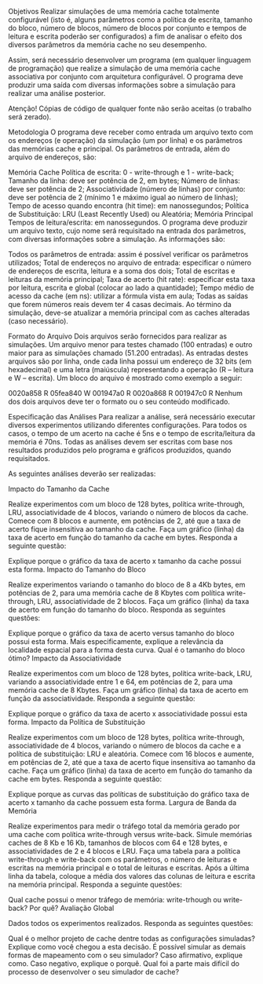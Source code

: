 Objetivos
Realizar simulações de uma memória cache totalmente configurável (isto é, alguns parâmetros como a política de escrita, tamanho do bloco, número de blocos, número de blocos por conjunto e tempos de leitura e escrita poderão ser configurados) a fim de analisar o efeito dos diversos parâmetros da memória cache no seu desempenho. 

Assim, será necessário desenvolver um programa (em qualquer linguagem de programação) que realize a simulação de uma memória cache associativa por conjunto com arquitetura configurável. O programa deve produzir uma saída com diversas informações sobre a simulação para realizar uma análise posterior. 

Atenção! Cópias de código de qualquer fonte não serão aceitas (o trabalho será zerado). 

Metodologia 
O programa deve receber como entrada um arquivo texto com os endereços (e operação) da simulação (um por linha) e os parâmetros das memórias cache e principal. Os parâmetros de entrada, além do arquivo de endereços, são:

Memória Cache
Política de escrita: 0 - write-through e 1 - write-back;
Tamanho da linha: deve ser potência de 2, em bytes;
Número de linhas: deve ser potência de 2;
Associatividade (número de linhas) por conjunto: deve ser potência de 2 (mínimo 1 e máximo igual ao número de linhas);
Tempo de acesso quando encontra (hit time): em nanossegundos;
Política de Substituição: LRU (Least Recently Used) ou Aleatória;
Memória Principal
Tempos de leitura/escrita: em nanossegundos.
O programa deve produzir um arquivo texto, cujo nome será requisitado na entrada dos parâmetros, com diversas informações sobre a simulação. As informações são:

Todos os parâmetros de entrada: assim é possível verificar os parâmetros utilizados;
Total de endereços no arquivo de entrada: especificar o número de endereços de escrita, leitura e a soma dos dois;
Total de escritas e leituras da memória principal;
Taxa de acerto (hit rate): especificar esta taxa por leitura, escrita e global (colocar ao lado a quantidade);
Tempo médio de acesso da cache (em ns): utilizar a fórmula vista em aula;
Todas as saídas que forem números reais devem ter 4 casas decimais. Ao término da simulação, deve-se atualizar a memória principal com as caches alteradas (caso necessário).

Formato do Arquivo
Dois arquivos serão fornecidos para realizar as simulações. Um arquivo menor para testes chamado 
 (100 entradas) e outro maior para as simulações chamado 
 (51.200 entradas). As entradas destes arquivos são por linha, onde cada linha possui um endereço de 32 bits (em hexadecimal) e uma letra (maiúscula) representando a operação (R – leitura e W – escrita). Um bloco do arquivo é mostrado como exemplo a seguir:

0020a858 R
05fea840 W
001947a0 R
0020a868 R
001947c0 R
Nenhum dos dois arquivos deve ter o formato ou o seu conteúdo modificado.

Especificação das Análises
Para realizar a análise, será necessário executar diversos experimentos utilizando diferentes configurações. Para todos os casos, o tempo de um acerto na cache é 5ns e o tempo de escrita/leitura da memória é 70ns. Todas as análises devem ser escritas com base nos resultados produzidos pelo programa e gráficos produzidos, quando requisitados. 

As seguintes análises deverão ser realizadas:

Impacto do Tamanho da Cache

Realize experimentos com um bloco de 128 bytes, política write-through, LRU, associatividade de 4 blocos, variando o número de blocos da cache. Comece com 8 blocos e aumente, em potências de 2, até que a taxa de acerto fique insensitiva ao tamanho da cache. Faça um gráfico (linha) da taxa de acerto em função do tamanho da cache em bytes. Responda a seguinte questão:

Explique porque o gráfico da taxa de acerto x tamanho da cache possui esta forma.
Impacto do Tamanho do Bloco

Realize experimentos variando o tamanho do bloco de 8 a 4Kb bytes, em potências de 2, para uma memória cache de 8 Kbytes com política write-through, LRU, associatividade de 2 blocos. Faça um gráfico (linha) da taxa de acerto em função do tamanho do bloco. Responda as seguintes questões:

Explique porque o gráfico da taxa de acerto versus tamanho do bloco possui esta forma. Mais especificamente, explique a relevância da localidade espacial para a forma desta curva.
Qual é o tamanho do bloco ótimo?
Impacto da Associatividade

Realize experimentos com um bloco de 128 bytes, política write-back, LRU, variando a associatividade entre 1 e 64, em potências de 2, para uma memória cache de 8 Kbytes. Faça um gráfico (linha) da taxa de acerto em função da associatividade. Responda a seguinte questão:

Explique porque o gráfico da taxa de acerto x associatividade possui esta forma.
Impacto da Política de Substituição

Realize experimentos com um bloco de 128 bytes, política write-through, associatividade de 4 blocos, variando o número de blocos da cache e a política de substituição: LRU e aleatória. Comece com 16 blocos e aumente, em potências de 2, até que a taxa de acerto fique insensitiva ao tamanho da cache. Faça um gráfico (linha) da taxa de acerto em função do tamanho da cache em bytes. Responda a seguinte questão:

Explique porque as curvas das políticas de substituição do gráfico taxa de acerto x tamanho da cache possuem esta forma.
Largura de Banda da Memória

Realize experimentos para medir o tráfego total da memória gerado por uma cache com política write-through versus write-back. Simule memórias caches de 8 Kb e 16 Kb, tamanhos de blocos com 64 e 128 bytes, e associatividades de 2 e 4 blocos e LRU. Faça uma tabela para a política write-through e write-back com os parâmetros, o número de leituras e escritas na memória principal e o total de leituras e escritas. Após a última linha da tabela, coloque a média dos valores das colunas de leitura e escrita na memória principal. Responda a seguinte questões:

Qual cache possui o menor tráfego de memória: write-trhough ou write-back? Por quê?
Avaliação Global

Dados todos os experimentos realizados. Responda as seguintes questões:

Qual é o melhor projeto de cache dentre todas as configurações simuladas? Explique como você chegou a esta decisão.
É possível simular as demais formas de mapeamento com o seu simulador? Caso afirmativo, explique como. Caso negativo, explique o porquê. 
Qual foi a parte mais difícil do processo de desenvolver o seu simulador de cache?
